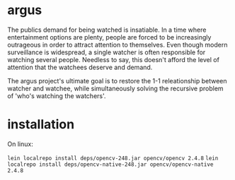 # argus

The publics demand for being watched is insatiable.  In a time where entertainment options are plenty, people are forced to be increasingly outrageous in order to attract attention to themselves.  Even though modern surveillance is widespread, a single watcher is often responsible for watching several people.  Needless to say, this doesn't afford the level of attention that the watchees deserve and demand.

The argus project's ultimate goal is to restore the 1-1 releationship between watcher and watchee, while simultaneously solving the recursive problem of 'who's watching the watchers'.

# installation

On linux:

`lein localrepo install deps/opencv-248.jar opencv/opencv 2.4.8`
`lein localrepo install deps/opencv-native-248.jar opencv/opencv-native 2.4.8`

